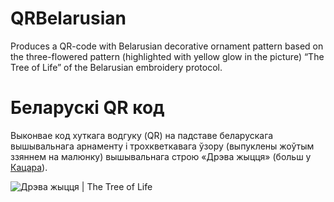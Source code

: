 # QRBelarusian

Produces a QR-code with Belarusian decorative ornament pattern based on the three-flowered pattern (highlighted with yellow glow in the picture) “The Tree of Life” of the Belarusian embroidery protocol.

# Беларускі QR код
Выконвае код хуткага водгуку (QR) на падставе беларускага вышывальнага арнаменту і трохкветкавага  ўзору (выпуклены жоўтым ззяннем на малюнку) вышывальнага строю «Дрэва жыцця» (больш у [Кацара](https://knihi.com/Michail_Kacar/Bielaruski_arnamient_Tkactva_Vysyuka.html#124)). 

![Дрэва жыцця | The Tree of Life](dreva-zyćcia.png)
